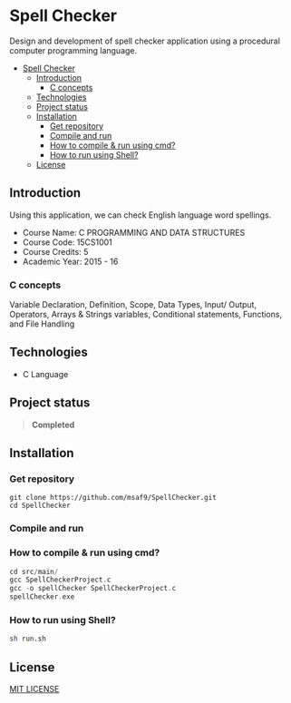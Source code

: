 # Spell Checker
Design and development of spell checker application using a procedural computer programming language.

- [Spell Checker](#spell-checker)
  - [Introduction](#introduction)
    - [C concepts](#c-concepts)
  - [Technologies](#technologies)
  - [Project status](#project-status)
  - [Installation](#installation)
    - [Get repository](#get-repository)
    - [Compile and run](#compile-and-run)
    - [How to compile & run using cmd?](#how-to-compile--run-using-cmd)
    - [How to run using Shell?](#how-to-run-using-shell)
  - [License](#license)

## Introduction
Using this application, we can check English language word spellings.

- Course Name: C PROGRAMMING AND DATA STRUCTURES
- Course Code: 15CS1001
- Course Credits: 5
- Academic Year: 2015 - 16

### C concepts 
Variable Declaration, Definition, Scope, Data Types, Input/ Output, Operators, Arrays & Strings variables, Conditional statements, Functions, and File Handling

## Technologies
- C Language

## Project status
> **Completed**

## Installation
### Get repository
```git
git clone https://github.com/msaf9/SpellChecker.git
cd SpellChecker
```

### Compile and run
### How to compile & run using cmd?
```c
cd src/main/
gcc SpellCheckerProject.c
gcc -o spellChecker SpellCheckerProject.c
spellChecker.exe
```
### How to run using Shell?
```sh
sh run.sh
```

## License
[MIT LICENSE](LICENSE)
